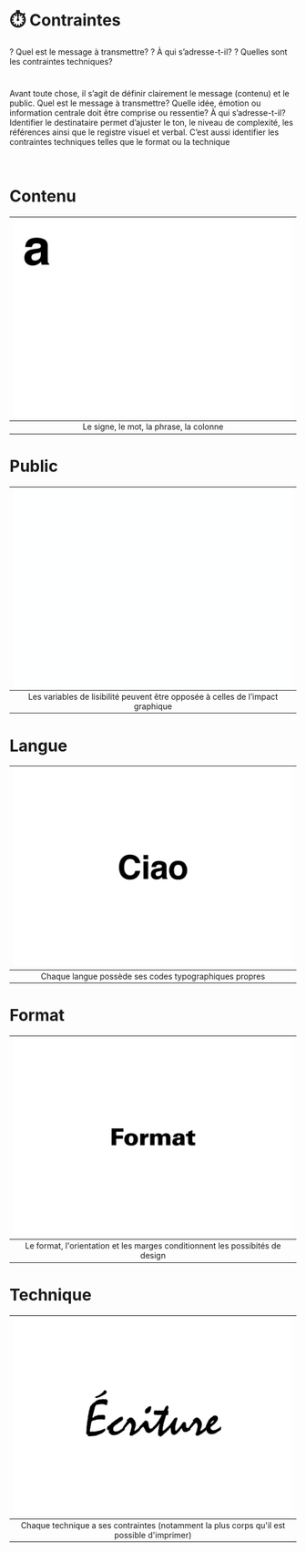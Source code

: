 # ⏱️ Contraintes
?   Quel est le message à transmettre?
?   À qui s’adresse-t-il?
?   Quelles sont les contraintes techniques?
#
Avant toute chose, il s’agit de définir clairement le message (contenu) et le public. Quel est le message à transmettre? Quelle idée, émotion ou information centrale doit être comprise ou ressentie? À qui s’adresse-t-il? Identifier le destinataire permet d’ajuster le ton, le niveau de complexité, les références ainsi que le registre visuel et verbal. C’est aussi identifier les contraintes techniques telles que le format ou la technique
  
&nbsp;

# Contenu

|![](links/1-Language_v252.gif) |
|:---:|
| Le signe, le mot, la phrase, la colonne |

# Public 

|![](links/1-Language_v2161.gif) |
|:---:|
| Les variables de lisibilité peuvent être opposée à celles de l’impact graphique |

# Langue 

|![](links/1-Language_v2120.gif) |
|:---:|
| Chaque langue possède ses codes typographiques propres |

# Format  

|![](links/Format1.gif) |
|:---:|
| Le format, l'orientation et les marges conditionnent les possibités de design |

# Technique  

|![](links/0-Mot2.gif) |
|:---:|
| Chaque technique a ses contraintes (notamment la plus corps qu'il est possible d'imprimer) |

<!-- ### Sources

- Karl Gerstner, *Kompendium für Alphabeten: Systematik der Schrift*, Sulgen/Frankfurt: Arthur Niggli, 1972 
- Ruedi Rüegg, *Basic Typography: Design with Letters / Typografische Grundlagen mit Schrift*, Zurich: Delta & Spes, 1980  
- Jost Hochuli, *Le détail en typographie*, London: Hyphen Press, 2005 [éd. orig. 1987]   -->

